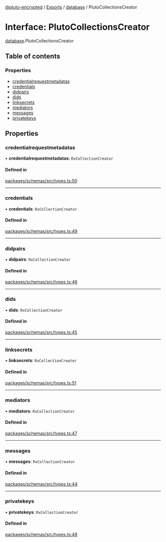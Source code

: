[@pluto-encrypted](../README.md) / [Exports](../modules.md) / [database](../modules/database-1.md) / PlutoCollectionsCreator

# Interface: PlutoCollectionsCreator

[database](../modules/database-1.md).PlutoCollectionsCreator

## Table of contents

### Properties

- [credentialrequestmetadatas](database-1.PlutoCollectionsCreator.md#credentialrequestmetadatas)
- [credentials](database-1.PlutoCollectionsCreator.md#credentials)
- [didpairs](database-1.PlutoCollectionsCreator.md#didpairs)
- [dids](database-1.PlutoCollectionsCreator.md#dids)
- [linksecrets](database-1.PlutoCollectionsCreator.md#linksecrets)
- [mediators](database-1.PlutoCollectionsCreator.md#mediators)
- [messages](database-1.PlutoCollectionsCreator.md#messages)
- [privatekeys](database-1.PlutoCollectionsCreator.md#privatekeys)

## Properties

### credentialrequestmetadatas

• **credentialrequestmetadatas**: `RxCollectionCreator`

#### Defined in

[packages/schemas/src/types.ts:50](https://github.com/atala-community-projects/pluto-encrypted/blob/eabdd0c/packages/schemas/src/types.ts#L50)

___

### credentials

• **credentials**: `RxCollectionCreator`

#### Defined in

[packages/schemas/src/types.ts:49](https://github.com/atala-community-projects/pluto-encrypted/blob/eabdd0c/packages/schemas/src/types.ts#L49)

___

### didpairs

• **didpairs**: `RxCollectionCreator`

#### Defined in

[packages/schemas/src/types.ts:46](https://github.com/atala-community-projects/pluto-encrypted/blob/eabdd0c/packages/schemas/src/types.ts#L46)

___

### dids

• **dids**: `RxCollectionCreator`

#### Defined in

[packages/schemas/src/types.ts:45](https://github.com/atala-community-projects/pluto-encrypted/blob/eabdd0c/packages/schemas/src/types.ts#L45)

___

### linksecrets

• **linksecrets**: `RxCollectionCreator`

#### Defined in

[packages/schemas/src/types.ts:51](https://github.com/atala-community-projects/pluto-encrypted/blob/eabdd0c/packages/schemas/src/types.ts#L51)

___

### mediators

• **mediators**: `RxCollectionCreator`

#### Defined in

[packages/schemas/src/types.ts:47](https://github.com/atala-community-projects/pluto-encrypted/blob/eabdd0c/packages/schemas/src/types.ts#L47)

___

### messages

• **messages**: `RxCollectionCreator`

#### Defined in

[packages/schemas/src/types.ts:44](https://github.com/atala-community-projects/pluto-encrypted/blob/eabdd0c/packages/schemas/src/types.ts#L44)

___

### privatekeys

• **privatekeys**: `RxCollectionCreator`

#### Defined in

[packages/schemas/src/types.ts:48](https://github.com/atala-community-projects/pluto-encrypted/blob/eabdd0c/packages/schemas/src/types.ts#L48)
